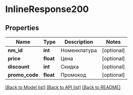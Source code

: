 # InlineResponse200

## Properties
Name | Type | Description | Notes
------------ | ------------- | ------------- | -------------
**nm_id** | **int** | Номенклатура | [optional] 
**price** | **float** | Цена | [optional] 
**discount** | **int** | Скидка | [optional] 
**promo_code** | **float** | Промокод | [optional] 

[[Back to Model list]](../../README.md#documentation-for-models) [[Back to API list]](../../README.md#documentation-for-api-endpoints) [[Back to README]](../../README.md)

